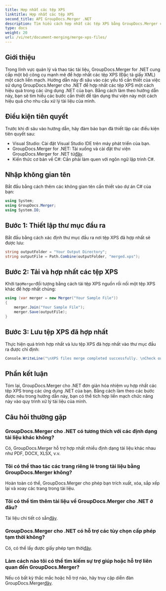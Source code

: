```yaml
---
title: Hợp nhất các tệp XPS
linktitle: Hợp nhất các tệp XPS
second_title: API GroupDocs.Merger .NET
description: Tìm hiểu cách hợp nhất các tệp XPS bằng GroupDocs.Merger cho .NET một cách dễ dàng. Đơn giản hóa việc xử lý tài liệu trong các ứng dụng .NET của bạn.
type: docs
weight: 20
url: /vi/net/document-merging/merge-xps-files/
---
```

## Giới thiệu
Trong lĩnh vực quản lý và thao tác tài liệu, GroupDocs.Merger for .NET cung cấp một bộ công cụ mạnh mẽ để hợp nhất các tệp XPS (Đặc tả giấy XML) một cách liền mạch. Hướng dẫn này đi sâu vào các yếu tố cần thiết của việc sử dụng GroupDocs.Merger cho .NET để hợp nhất các tệp XPS một cách hiệu quả trong các ứng dụng .NET của bạn. Bằng cách làm theo hướng dẫn này, bạn sẽ tìm hiểu các bước cần thiết để tận dụng thư viện này một cách hiệu quả cho nhu cầu xử lý tài liệu của mình.
## Điều kiện tiên quyết
Trước khi đi sâu vào hướng dẫn, hãy đảm bảo bạn đã thiết lập các điều kiện tiên quyết sau:
- Visual Studio: Cài đặt Visual Studio IDE trên máy phát triển của bạn.
-  GroupDocs.Merger for .NET: Tải xuống và cài đặt thư viện GroupDocs.Merger for .NET từ[đây](https://releases.groupdocs.com/merger/net/).
- Kiến thức cơ bản về C#: Cần phải làm quen với ngôn ngữ lập trình C#.

## Nhập không gian tên
Bắt đầu bằng cách thêm các không gian tên cần thiết vào dự án C# của bạn:
```csharp
using System; 
using GroupDocs.Merger;
using System.IO;
```
## Bước 1: Thiết lập thư mục đầu ra
Bắt đầu bằng cách xác định thư mục đầu ra nơi tệp XPS đã hợp nhất sẽ được lưu:
```csharp
string outputFolder = "Your Output Directory";
string outputFile = Path.Combine(outputFolder, "merged.xps");
```
## Bước 2: Tải và hợp nhất các tệp XPS
 Khởi tạo`Merger`đối tượng bằng cách tải tệp XPS nguồn rồi nối một tệp XPS khác để hợp nhất chúng:
```csharp
using (var merger = new Merger("Your Sample File"))
{
    merger.Join("Your Sample File");
    merger.Save(outputFile);
}
```
## Bước 3: Lưu tệp XPS đã hợp nhất
Thực hiện quá trình hợp nhất và lưu tệp XPS đã hợp nhất vào thư mục đầu ra được chỉ định:
```csharp
Console.WriteLine("\nXPS files merge completed successfully. \nCheck output in {0}", outputFolder);
```

## Phần kết luận
Tóm lại, GroupDocs.Merger cho .NET đơn giản hóa nhiệm vụ hợp nhất các tệp XPS trong các ứng dụng .NET của bạn. Bằng cách làm theo các bước được nêu trong hướng dẫn này, bạn có thể tích hợp liền mạch chức năng này vào quy trình xử lý tài liệu của mình.

## Câu hỏi thường gặp
### GroupDocs.Merger cho .NET có tương thích với các định dạng tài liệu khác không?
Có, GroupDocs.Merger hỗ trợ hợp nhất nhiều định dạng tài liệu khác nhau như PDF, DOCX, XLSX, v.v.
### Tôi có thể thao tác các trang riêng lẻ trong tài liệu bằng GroupDocs.Merger không?
Hoàn toàn có thể, GroupDocs.Merger cho phép bạn trích xuất, xóa, sắp xếp lại và xoay các trang trong tài liệu.
### Tôi có thể tìm thêm tài liệu về GroupDocs.Merger cho .NET ở đâu?
 Tài liệu chi tiết có sẵn[đây](https://reference.groupdocs.com/merger/net/).
### GroupDocs.Merger cho .NET có hỗ trợ các tùy chọn cấp phép tạm thời không?
 Có, có thể lấy được giấy phép tạm thời[đây](https://purchase.groupdocs.com/temporary-license/).
### Làm cách nào tôi có thể tìm kiếm sự trợ giúp hoặc hỗ trợ liên quan đến GroupDocs.Merger?
 Nếu có bất kỳ thắc mắc hoặc hỗ trợ nào, hãy truy cập diễn đàn GroupDocs.Merger[đây](https://forum.groupdocs.com/c/merger/32).